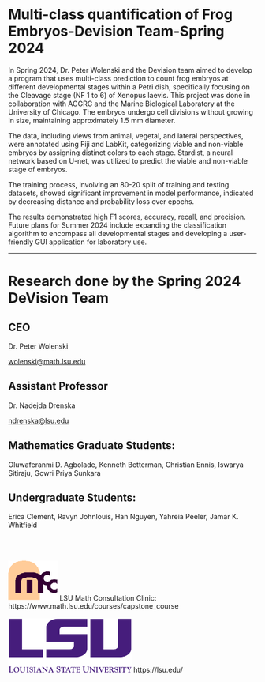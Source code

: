 # Multi-class quantification of Frog Embryos-Devision Team-Spring 2024

In Spring 2024, Dr. Peter Wolenski and the Devision team aimed to develop a program that uses multi-class prediction to count frog embryos at different developmental stages within a Petri dish, specifically focusing on the Cleavage stage (NF 1 to 6) of Xenopus laevis. This project was done in collaboration with AGGRC and the Marine Biological Laboratory at the University of Chicago. The embryos undergo cell divisions without growing in size, maintaining approximately 1.5 mm diameter.

The data, including views from animal, vegetal, and lateral perspectives, were annotated using Fiji and LabKit, categorizing viable and non-viable embryos by assigning distinct colors to each stage. Stardist, a neural network based on U-net, was utilized to predict the viable and non-viable stage of embryos.

The training process, involving an 80-20 split of training and testing datasets, showed significant improvement in model performance, indicated by decreasing distance and probability loss over epochs.

The results demonstrated high F1 scores, accuracy, recall, and precision. Future plans for Summer 2024 include expanding the classification algorithm to encompass all developmental stages and developing a user-friendly GUI application for laboratory use.

---


# Research done by the Spring 2024 DeVision Team
## CEO
Dr. Peter Wolenski

wolenski@math.lsu.edu


## Assistant Professor
Dr. Nadejda Drenska

ndrenska@lsu.edu
## Mathematics Graduate Students:


Oluwaferanmi D. Agbolade, Kenneth Betterman, Christian Ennis, Iswarya Sitiraju, Gowri Priya Sunkara

## Undergraduate Students:

Erica Clement, Ravyn Johnlouis, Han Nguyen, Yahreia Peeler, Jamar K. Whitfield


## 
<br>
<br>

<img src="images/mcclogo.gif" alt="Image 2" width="100">
LSU Math Consultation Clinic:<br>
https://www.math.lsu.edu/courses/capstone_course
<br>
<br>

<img src="images/lsulogo.png" alt="Image 1" width="250">
https://lsu.edu/
